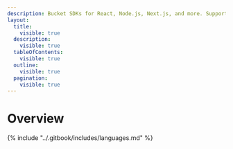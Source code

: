 ```yaml
---
description: Bucket SDKs for React, Node.js, Next.js, and more. Supports OpenFeature.
layout:
  title:
    visible: true
  description:
    visible: true
  tableOfContents:
    visible: true
  outline:
    visible: true
  pagination:
    visible: true
---
```


# Overview

{% include "../.gitbook/includes/languages.md" %}
